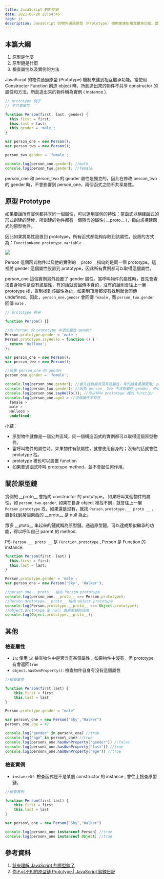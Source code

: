 ```yaml
---
title: JavaScript 的原型鏈
date: 2021-06-20 23:54:46
tags: js
description: JavaScript 的物件通過原型 (Prototype) 機制來達到相互繼承功能。當使用 Constructor Function 創造 object 時，所創造出來的物件不共享 constructor 的屬性和方法。所創造出來的物件稱為實例 ( instance ).
---
```


## 本篇大綱

1.  原型是什麼
2.  原型鏈是什麼
3.  檢查屬性以及實例的方法

JavaScript 的物件通過原型 (Prototype) 機制來達到相互繼承功能。當使用 Constructor Function 創造 object 時，所創造出來的物件不共享 constructor 的屬性和方法。所創造出來的物件稱為實例 ( instance ).

```js
// prototype 例子
// 不共享屬性

function Person(first, last, gender) {
  this.first = first;
  this.last = last;
  this.gender = 'male';
}

var person_one = new Person();
var person_two = new Person();

person_two.gender = 'female';

console.log(person_one.gender); //male
console.log(person_two.gender); //female
```

person_one 和 person_two 的 gender 屬性是獨立的，因此在修改 person_two 的 gender 時，不會影響到 person_one，兩個函式之間不共享屬性。

## 原型 Prototype

如果要讓所有實例都共享同一個屬性，可以運用實例的特性：當函式以構建函式的形式創建的時候，所創建的物件都有一個隱含的屬性( \_\_proto\_\_ )，指向該構建函式的原型物件。

因此如果將屬性設置到 prototype，所有函式都能夠存取到該屬性。設置的方式為：`FunctionName.prototype.variable` .

[![](https://i.imgur.com/9RlOSt6.jpg)](https://i.imgur.com/9RlOSt6.jpg)

Person 這個函式物件以及他的實例的 \_\_proto\_\_ 指向的是同一個 prototype。這裡將 gender 這個屬性設置到 prototype，因此所有實例都可以取得這個屬性。

person_one 這個實例另外設置了 gender 屬性。當呼叫物件的屬性時，首先會查找自身物件是否有該屬性，有的話就會回傳本身的，沒有的話則會往上一層 prototype 找，直到找到該屬性為止，如果到頂層都沒有找到就會回傳 undefined。因此，`person_one.gender` 會回傳 `female` , 而 `person_two.gender` 回傳 `male` .

```js
// prototype 例子

function Person() {}

//向 Person 的 prototype 中添加屬性 gender
Person.prototype.gender = 'male';
Person.prototype.sayHello = function () {
  return 'Hellooo';
};

var person_one = new Person();
var person_two = new Person();

//設置 person_one 的 gender
person_one.gender = 'female';

console.log(person_one.gender); //會先找自身有沒有該屬性，有的話會直接使用; person_中有 gender 屬性，所以會使用自身的 gender
console.log(person_two.gender); //因為 person_ two 中沒有屬性 gender, 所以會去原型物件中找
console.log(person_one.sayHello()); //可以呼叫 prototype 裡的 function
console.log(person_one.age) > //這個屬性不存在
  female >
  male >
  Hellooo >
  undefined;
```

小結：

- 原型物件就像是一個公共區域，同一個構造函式的實例都可以取得這個原型物件。
- 當呼叫物件的屬性時，如果物件有該屬性，就會使用自身的；沒有的話就會往 prototype 找。
- prototype 裡也可以設置 function
- 如果普通函式呼叫 prototype method，並不會起任何作用。

## 關於原型鏈

實例的 \_\_proto\_\_ 會指向 constructor 的 prototype。 如果呼叫某個物件的屬性，如 `person_two.gender`, 如果在自身 object 裡找不到，就會往上一層 `Person.prototype` 找，如果還是沒有，就找 `Person.prototype.__ proto __` ，直到找到某個東西的 \_\_proto\_\_ 是 null 為止。

眾多 \_\_ptoto\_\_ 串起來的鏈就稱為原型鏈。通過原型鏈，可以達成類似繼承的功能，得以呼叫自己 parent 的 method.

PS: `Person.__ proto __` 是 `Function.prototype` , Person 是 Function 的 instance.

```js
function Person(first, last) {
  this.first = first;
  this.last = last;
}

Person.prototype.gender = 'male';
var person_one = new Person('Sky', 'Walker');

//person_one.__proto__ 指向 Person.prototype
console.log(person_one.__proto__ === Person.prototype);
//Person.prototype.__proto__ 指向 object.prototype
console.log(Person.prototype.__proto__ === Object.prototype);
//object.prototype 是 null 為原型鏈的頂端
console.log(Object.prototype.__proto__);
```

## 其他

### 檢查屬性

- `in`: 使用 `in` 檢查物件中是否含有某個屬性，如果物件中沒有，但 prototype 有會返回`true`
- `object.hasOwnProperty()`: 檢查物件自身有沒有這個屬性

```js
//檢查屬性

function Person(first,last) {
    this.first = first
    this.last = last
}

Person.prototype.gender = "male"

var person\_one = new Person("Sky","Walker")
person\_one.age = 42

console.log("gender" in person\_one) //true
console.log("age" in person\_one) //true
console.log(person\_one.hasOwnProperty("gender")) //false
console.log(person\_one.hasOwnProperty("last")) //true
console.log(person\_one.hasOwnProperty("age")) //true
```

### 檢查實例

- `instanceOf`: 檢查函式是不是某個 constructor 的 instance , 會往上搜查原型鏈。

```js
//檢查實例

function Person(first,last) {
    this.first = first
    this.last = last
}

var person\_one = new Person("Sky","Walker")

console.log(person\_one instanceof Person) //true
console.log(person\_one instanceof Object) //true
```

## 參考資料

1. [該來理解 JavaScript 的原型鍊了](<%5Bhttps://%5D(https://github.com/aszx87410/blog/issues/18)>)
2. [你不可不知的原型鏈 Prototype | JavaScript 鍛鍊日記](<%5Bhttps://%5D(https://medium.com/%E7%8B%97%E5%A5%B4%E5%B7%A5%E7%A8%8B%E5%B8%AB/%E4%BD%A0%E4%B8%8D%E5%8F%AF%E4%B8%8D%E7%9F%A5%E7%9A%84%E5%8E%9F%E5%9E%8B%E9%8F%88-prototype-b2473b301a11)>)
